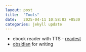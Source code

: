 ```yaml
---
layout: post
title:  "Tools"
date:   2025-04-11 10:58:02 +0530
categories: jekyll update
---
```

- ebook reader with TTS - [readest](https://readest.com/)
- [obsidian](https://obsidian.md/) for writing
